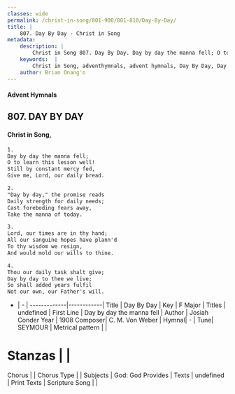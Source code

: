 ```yaml
---
classes: wide
permalink: /christ-in-song/801-900/801-810/Day-By-Day/
title: |
    807. Day By Day - Christ in Song
metadata:
    description: |
        Christ in Song 807. Day By Day. Day by day the manna fell; O to learn this lesson well! Still by constant mercy fed, Give me, Lord, our daily bread.
    keywords:  |
        Christ in Song, adventhymnals, advent hymnals, Day By Day, Day by day the manna fell. 
    author: Brian Onang'o
---
```


#### Advent Hymnals
## 807. DAY BY DAY
####  Christ in Song,

```txt
1.
Day by day the manna fell;
O to learn this lesson well!
Still by constant mercy fed,
Give me, Lord, our daily bread.

2.
"Day by day," the promise reads
Daily strength for daily needs;
Cast foreboding fears away,
Take the manna of today.

3.
Lord, our times are in thy hand;
All our sanguine hopes have plann'd
To thy wisdom we resign,
And would mold our wills to thine.

4.
Thou our daily task shalt give;
Day by day to thee we live;
So shall added years fulfil
Not our own, our Father's will.


```

- |   -  |
-------------|------------|
Title | Day By Day |
Key | F Major |
Titles | undefined |
First Line | Day by day the manna fell |
Author | Josiah Conder
Year | 1908
Composer| C. M. Von Weber |
Hymnal|  - |
Tune| SEYMOUR |
Metrical pattern | |
# Stanzas |  |
Chorus |  |
Chorus Type |  |
Subjects | God: God Provides |
Texts | undefined |
Print Texts | 
Scripture Song |  |
    
